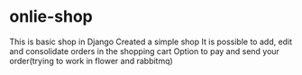 # onlie-shop
This is basic shop in Django
Created a simple shop
It is possible to add, edit and consolidate orders in the shopping cart
Option to pay and send your order(trying to work in flower and rabbitmq)
